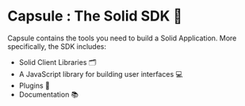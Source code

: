 # Capsule : The Solid SDK 🚀
Capsule contains the tools you need to build a Solid Application.
More specifically, the SDK includes:
* Solid Client Libraries 🗂️
* A JavaScript library for building user interfaces 💻
* Plugins 🔌
* Documentation 📚
